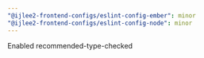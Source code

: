 ```yaml
---
"@ijlee2-frontend-configs/eslint-config-ember": minor
"@ijlee2-frontend-configs/eslint-config-node": minor
---
```


Enabled recommended-type-checked
